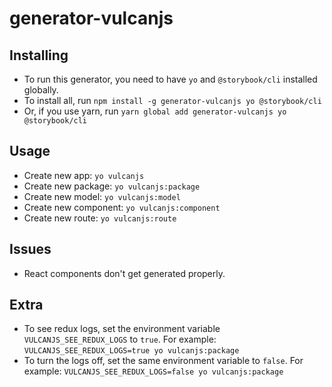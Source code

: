 # generator-vulcanjs

## Installing
- To run this generator, you need to have `yo` and `@storybook/cli` installed globally.
- To install all, run `npm install -g generator-vulcanjs yo @storybook/cli`
- Or, if you use yarn, run `yarn global add generator-vulcanjs yo @storybook/cli`

## Usage
- Create new app: `yo vulcanjs`
- Create new package: `yo vulcanjs:package`
- Create new model: `yo vulcanjs:model`
- Create new component: `yo vulcanjs:component`
- Create new route: `yo vulcanjs:route`

## Issues
- React components don't get generated properly.

## Extra
- To see redux logs, set the environment variable `VULCANJS_SEE_REDUX_LOGS` to `true`. For example:  `VULCANJS_SEE_REDUX_LOGS=true yo vulcanjs:package`
- To turn the logs off, set the same environment variable to `false`. For example: `VULCANJS_SEE_REDUX_LOGS=false yo vulcanjs:package`
